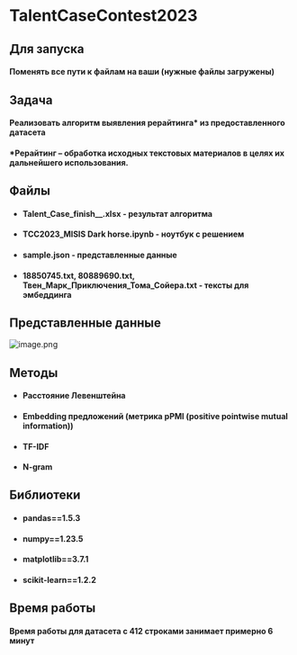 # **TalentCaseContest2023**

## **Для запуска**
#### Поменять все пути к файлам на ваши (нужные файлы загружены)

## **Задача**
#### Реализовать алгоритм выявления рерайтинга* из предоставленного датасета
#### *Рерайтинг – обработка исходных текстовых материалов в целях их дальнейшего использования.

## **Файлы**
* #### Talent_Case_finish__.xlsx - результат алгоритма
* #### ТСС2023_MISIS Dark horse.ipynb - ноутбук с решением
* #### sample.json - представленные данные
* #### 18850745.txt, 80889690.txt, Твен_Марк_Приключения_Тома_Сойера.txt - тексты для эмбеддинга

## **Представленные данные**
![image.png](https://i.postimg.cc/wTfVKmTb/image.png)

## **Методы**
* #### Расстояние Левенштейна
* #### Embedding предложений (метрика pPMI (positive pointwise mutual information))
* #### TF-IDF
* #### N-gram

## **Библиотеки**
* #### pandas==1.5.3
* #### numpy==1.23.5
* #### matplotlib==3.7.1
* #### scikit-learn==1.2.2

## **Время работы**
#### Время работы для датасета с 412 строками занимает примерно 6 минут
